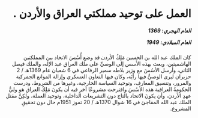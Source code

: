 <h1 dir="rtl">العمل على توحيد مملكتي العراق والأردن .</h1>

<h5 dir="rtl">العام الهجري:  1369

العام الميلادي: 1949

</h5>

<p dir="rtl">كان الملك عبد الله بن الحسين مَلِكُ الأردن قد وضع أُسُسَ الاتحاد بين المملكتين الهاشميتين، وبعث بهذه الأسس إلى الوصيِّ على ملك العراق عبد الإله، والملك فيصل الثاني، وأرسل الأسُسَ مع وزير بلاطه سمير الرفاعي في 6 شعبان عام 1369هـ / 2 حزيران ليرى الوصيُّ فيها رأيَه، وكان فيها التعاون العسكري وإزالة الموانع الجمركية والمرور، وتنسيق المعارف، وتوحيد السياسة الخارجية، وغيرها من الشروط، ودرست الحكومةُ العراقية هذه الأسُسَ واقترحت مشروعًا آخر فيه أن يكونَ مَلِكُ العراق هو وليُّ عهدِ الأردن، وأن يكونَ الاتحاد بالتاج دون التشريعات الداخلية، وتوحيد العملة، ولكِنَّ مقتل الملك عبد الله المفاجئ في 16 شوال 1370هـ / 20 تموز 1951م حال دون تحقيقِ المشروع.</p></br>
